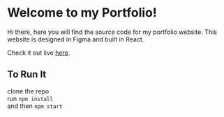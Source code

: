 # Welcome to my Portfolio!

Hi there, here you will find the source code for my portfolio website.
This website is designed in Figma and built in React.

Check it out live [here](https://bergerm613.github.io/portfolio).

## To Run It

clone the repo  
run `npm install`  
and then `npm start`


